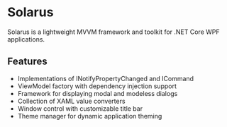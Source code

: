 # Solarus

Solarus is a lightweight MVVM framework and toolkit for .NET Core WPF applications.

## Features

- Implementations of INotifyPropertyChanged and ICommand
- ViewModel factory with dependency injection support
- Framework for displaying modal and modeless dialogs
- Collection of XAML value converters
- Window control with customizable title bar
- Theme manager for dynamic application theming

